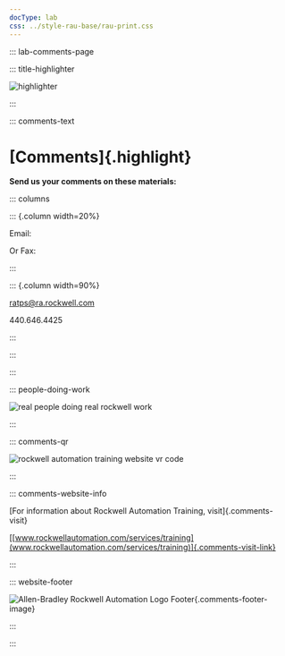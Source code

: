 ```yaml
---
docType: lab
css: ../style-rau-base/rau-print.css
---
```


::: lab-comments-page

::: title-highlighter

![highlighter](../style-rau-base/assets/comments-page/highlighter.png)

:::

::: comments-text

# [Comments]{.highlight}

**Send us your comments on these materials:**

::: columns

::: {.column width=20%}

Email:

Or Fax:

:::

::: {.column width=90%}

[ratps@ra.rockwell.com](mailto://ratps@ra.rockwell.com)

440.646.4425

:::

:::

:::

::: people-doing-work

![real people doing real rockwell work](../style-rau-base/assets/comments-page/real-people-doing-real-rockwell-work.png)

:::

::: comments-qr

![rockwell automation training website vr code](../style-rau-base/assets/comments-page/qrcode-ra-training-website.png)

:::

::: comments-website-info

[For information about Rockwell Automation Training, visit]{.comments-visit}

[[www.rockwellautomation.com/services/training](www.rockwellautomation.com/services/training)]{.comments-visit-link}

:::

::: website-footer

![Allen-Bradley Rockwell Automation Logo Footer](../style-rau-base/assets/comments-page/AB-RA-footer.png){.comments-footer-image}

:::

:::
